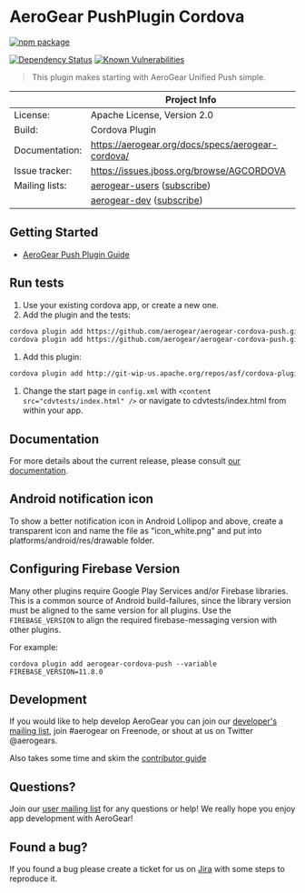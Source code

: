 # AeroGear PushPlugin Cordova

[![npm package](https://nodei.co/npm/aerogear-cordova-push.png?downloads=true&downloadRank=true&stars=true)](https://nodei.co/npm/aerogear-cordova-push/)

[![Dependency Status](https://img.shields.io/david/aerogear/aerogear-cordova-push.svg?style=flat-square)](https://david-dm.org/aerogear/aerogear-cordova-push)
[![Known Vulnerabilities](https://snyk.io/test/npm/aerogear-cordova-push/badge.svg?style=flat-square)](https://snyk.io/test/npm/aerogear-cordova-push)

> This plugin makes starting with AeroGear Unified Push simple.

|                 | Project Info  |
| --------------- | ------------- |
| License:        | Apache License, Version 2.0  |
| Build:          | Cordova Plugin  |
| Documentation:  | https://aerogear.org/docs/specs/aerogear-cordova/  |
| Issue tracker:  | https://issues.jboss.org/browse/AGCORDOVA  |
| Mailing lists:  | [aerogear-users](http://aerogear-users.1116366.n5.nabble.com/) ([subscribe](https://lists.jboss.org/mailman/listinfo/aerogear-users))  |
|                 | [aerogear-dev](http://aerogear-dev.1069024.n5.nabble.com/) ([subscribe](https://lists.jboss.org/mailman/listinfo/aerogear-dev))  |

## Getting Started
* [AeroGear Push Plugin Guide](http://aerogear.org/docs/guides/aerogear-cordova/AerogearCordovaPush/)

## Run tests

1. Use your existing cordova app, or create a new one.
1. Add the plugin and the tests:

  ```bash
  cordova plugin add https://github.com/aerogear/aerogear-cordova-push.git
  cordova plugin add https://github.com/aerogear/aerogear-cordova-push.git#:/tests
  ```

1. Add this plugin:
  ```bash
  cordova plugin add http://git-wip-us.apache.org/repos/asf/cordova-plugin-test-framework.git
  ```
1. Change the start page in `config.xml` with `<content src="cdvtests/index.html" />` or navigate to cdvtests/index.html from within your app.

## Documentation

For more details about the current release, please consult [our documentation](https://aerogear.org/docs/specs/aerogear-cordova/).

## Android notification icon

To show a better notification icon in Android Lollipop and above, create a transparent icon and name the file as "icon_white.png" and put into platforms/android/res/drawable folder.

## Configuring Firebase Version

Many other plugins require Google Play Services and/or Firebase libraries. This is a common source of Android build-failures, since the library version must be aligned to the same version for all plugins. Use the `FIREBASE_VERSION` to align the required firebase-messaging version with other plugins.

For example:

```
cordova plugin add aerogear-cordova-push --variable FIREBASE_VERSION=11.8.0
```

## Development

If you would like to help develop AeroGear you can join our [developer's mailing list](https://lists.jboss.org/mailman/listinfo/aerogear-dev), join #aerogear on Freenode, or shout at us on Twitter @aerogears.

Also takes some time and skim the [contributor guide](http://aerogear.org/docs/guides/Contributing/)

## Questions?

Join our [user mailing list](https://lists.jboss.org/mailman/listinfo/aerogear-users) for any questions or help! We really hope you enjoy app development with AeroGear!

## Found a bug?

If you found a bug please create a ticket for us on [Jira](https://issues.jboss.org/browse/AGCORDOVA) with some steps to reproduce it.
